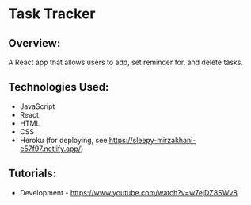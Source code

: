 # Task Tracker

## Overview:
A React app that allows users to add, set reminder for, and delete tasks.

## Technologies Used:
- JavaScript
- React
- HTML
- CSS
- Heroku (for deploying, see https://sleepy-mirzakhani-e57f97.netlify.app/)

## Tutorials:
- Development - https://www.youtube.com/watch?v=w7ejDZ8SWv8



